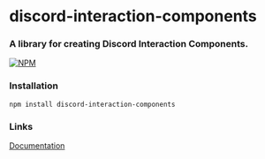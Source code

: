 # discord-interaction-components

### A library for creating Discord Interaction Components.
[![NPM](https://img.shields.io/npm/v/discord-interaction-components?color=red&label=%20&logo=npm&style=for-the-badge)](https://www.npmjs.com/package/discord-interaction-components)

### Installation
```
npm install discord-interaction-components
```

### Links
[Documentation](https://github.com/Taimoor-Tariq/discord-interaction-components/wiki)

